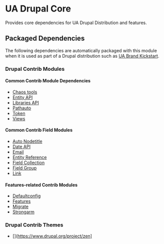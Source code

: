 # UA Drupal Core

Provides core dependencies for UA Drupal Distribution and features.

## Packaged Dependencies

The following dependencies are automatically packaged with this module when it is used as part of a Drupal distribution such as [UA Brand Kickstart](https://bitbucket.org/joegraduate/ua_brand_kickstart).

### Drupal Contrib Modules

#### Common Contrib Module Dependencies
- [Chaos tools](https://www.drupal.org/project/ctools)
- [Entity API](https://www.drupal.org/project/entity)
- [Libraries API](https://www.drupal.org/project/libraries)
- [Pathauto](https://www.drupal.org/project/pathauto)
- [Token](https://www.drupal.org/project/token)
- [Views](https://www.drupal.org/project/views)

#### Common Contrib Field Modules
- [Auto Nodetitle](https://www.drupal.org/project/auto_nodetitle)
- [Date API](https://www.drupal.org/project/date)
- [Email](https://www.drupal.org/project/email)
- [Entity Reference](https://www.drupal.org/project/entityreference)
- [Field Collection](https://www.drupal.org/project/field_collection)
- [Field Group](https://www.drupal.org/project/field_group)
- [Link](https://www.drupal.org/project/link)

#### Features-related Contrib Modules
- [Defaultconfig](https://www.drupal.org/project/defaultconfig)
- [Features](https://www.drupal.org/project/features)
- [Migrate](https://www.drupal.org/project/migrate)
- [Strongarm](https://www.drupal.org/project/strongarm)

### Drupal Contrib Themes

- [](https://www.drupal.org/project/zen]
